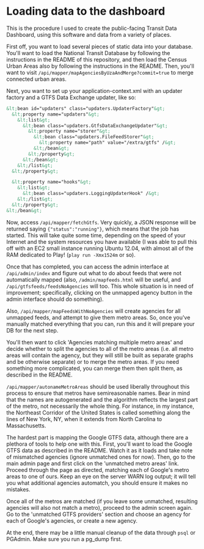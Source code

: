 # Loading data to the dashboard

This is the procedure I used to create the public-facing Transit Data Dashboard, using this software and data from a variety of places.

First off, you want to load several pieces of static data into your database. You'll want to load the National Transit Database by following the instructions in the README of this repository, and then load the Census Urban Areas also by following the instructions in the README. Then, you'll want to visit `/api/mapper/mapAgenciesByUzaAndMerge?commit=true` to merge connected urban areas.

Next, you want to set up your application-context.xml with an updater factory and a GTFS Data Exchange updater, like so:

```xml
&lt;bean id="updaters" class="updaters.UpdaterFactory"&gt;
  &lt;property name="updaters"&gt;
    &lt;list&gt;
      &lt;bean class="updaters.GtfsDataExchangeUpdater"&gt;
        &lt;property name="storer"&gt;
          &lt;bean class="updaters.FileFeedStorer"&gt;
            &lt;property name="path" value="/extra/gtfs" /&gt;
          &lt;/bean&gt;
        &lt;/property&gt;
      &lt;/bean&gt;
    &lt;/list&gt;
  &lt;/property&gt;

  &lt;property name="hooks"&gt;
    &lt;list&gt;
      &lt;bean class="updaters.LoggingUpdaterHook" /&gt;
    &lt;/list&gt;
  &lt;/property&gt;
&lt;/bean&gt;
```

Now, access `/api/mapper/fetchGtfs`. Very quickly, a JSON response will be returned saying `{"status":"running"}`, which means that the job has started. This will take quite some time, depending on the speed of your Internet and the system resources you have available (I was able to pull this off with an EC2 small instance running Ubuntu 12.04, with almost all of the RAM dedicated to Play! (`play run -Xmx1524m` or so).

Once that has completed, you can access the admin interface at `/api/admin/index` and figure out what to do about feeds that were not automatically mapped (also, `/admin/mapfeeds.html` will be useful, and `/api/gtfsfeeds/feedsNoAgencies` will too. This whole situation is in need of improvement; specifically, clicking on the unmapped agency button in the admin interface should do something).

Also, `/api/mapper/mapFeedsWithNoAgencies` will create agencies for all unmapped feeds, and attempt to give them metro areas. So, once you've manually matched everything that you can, run this and it will prepare your DB for the next step.

You'll then want to click 'Agencies matching multiple metro areas' and decide whether to split the agencies to all of the metro areas (i.e. all metro areas will contain the agency, but they will still be built as separate graphs and be otherwise separate) or to merge the metro areas. If you need something more complicated, you can merge them then split them, as described in the README.

`/api/mapper/autonameMetroAreas` should be used liberally throughout this process to ensure that metros have semireasonable names. Bear in mind that the names are autogenerated and the algorithm reflects the largest part of the metro, not necessarily the whole thing. For instance, in my instance, the Northeast Corridor of the United States is called something along the lines of New York, NY, when it extends from North Carolina to Massachusetts.

The hardest part is mapping the Google GTFS data, although there are a plethora of tools to help one with this. First, you'll want to load the Google GTFS data as described in the README. Watch it as it loads and take note of mismatched agencies (ignore unmatched ones for now). Then, go to the main admin page and first click on the 'unmatched metro areas' link. Proceed through the page as directed, matching each of Google's metro areas to one of ours. Keep an eye on the server WARN log output; it will tell you what additional agencies automatch, you should ensure it makes no mistakes.

Once all of the metros are matched (if you leave some unmatched, resulting agencies will also not match a metro), proceed to the admin screen again. Go to the 'unmatched GTFS providers' section and choose an agency for each of Google's agencies, or create a new agency.

At the end, there may be a little manual cleanup of the data through `psql` or PGAdmin. Make sure you run a pg_dump first.